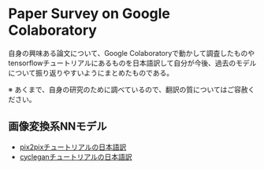 # Paper Survey on Google Colaboratory
自身の興味ある論文について、Google Colaboratoryで動かして調査したものやtensorflowチュートリアルにあるものを日本語訳して自分が今後、過去のモデルについて振り返りやすいようにまとめたものである。

※ あくまで、自身の研究のために調べているので、翻訳の質についてはご容赦ください。


## 画像変換系NNモデル
- [pix2pixチュートリアルの日本語訳](https://github.com/ko4ro/paper_survey_colab/blob/main/pix2pix_jp.ipynb)
- [cycleganチュートリアルの日本語訳](https://github.com/ko4ro/paper_survey_colab/blob/main/cyclegan_jp.ipynb)

